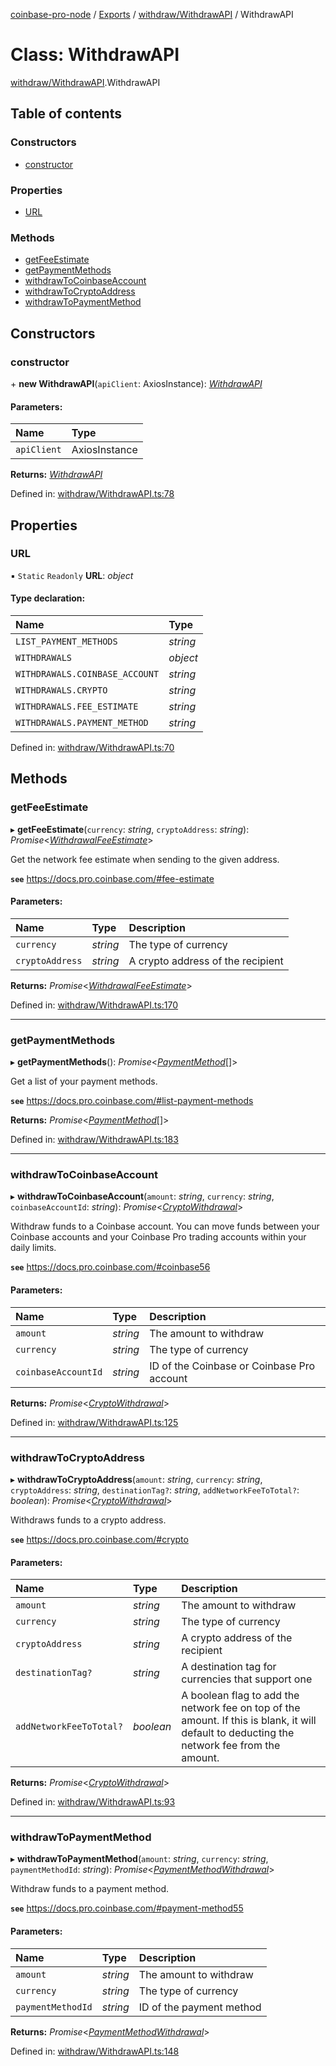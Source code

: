 [coinbase-pro-node](../README.md) / [Exports](../modules.md) / [withdraw/WithdrawAPI](../modules/withdraw_withdrawapi.md) / WithdrawAPI

# Class: WithdrawAPI

[withdraw/WithdrawAPI](../modules/withdraw_withdrawapi.md).WithdrawAPI

## Table of contents

### Constructors

- [constructor](withdraw_withdrawapi.withdrawapi.md#constructor)

### Properties

- [URL](withdraw_withdrawapi.withdrawapi.md#url)

### Methods

- [getFeeEstimate](withdraw_withdrawapi.withdrawapi.md#getfeeestimate)
- [getPaymentMethods](withdraw_withdrawapi.withdrawapi.md#getpaymentmethods)
- [withdrawToCoinbaseAccount](withdraw_withdrawapi.withdrawapi.md#withdrawtocoinbaseaccount)
- [withdrawToCryptoAddress](withdraw_withdrawapi.withdrawapi.md#withdrawtocryptoaddress)
- [withdrawToPaymentMethod](withdraw_withdrawapi.withdrawapi.md#withdrawtopaymentmethod)

## Constructors

### constructor

\+ **new WithdrawAPI**(`apiClient`: AxiosInstance): [*WithdrawAPI*](withdraw_withdrawapi.withdrawapi.md)

#### Parameters:

Name | Type |
:------ | :------ |
`apiClient` | AxiosInstance |

**Returns:** [*WithdrawAPI*](withdraw_withdrawapi.withdrawapi.md)

Defined in: [withdraw/WithdrawAPI.ts:78](https://github.com/bennycode/coinbase-pro-node/blob/c3d8f7c/src/withdraw/WithdrawAPI.ts#L78)

## Properties

### URL

▪ `Static` `Readonly` **URL**: *object*

#### Type declaration:

Name | Type |
:------ | :------ |
`LIST_PAYMENT_METHODS` | *string* |
`WITHDRAWALS` | *object* |
`WITHDRAWALS.COINBASE_ACCOUNT` | *string* |
`WITHDRAWALS.CRYPTO` | *string* |
`WITHDRAWALS.FEE_ESTIMATE` | *string* |
`WITHDRAWALS.PAYMENT_METHOD` | *string* |

Defined in: [withdraw/WithdrawAPI.ts:70](https://github.com/bennycode/coinbase-pro-node/blob/c3d8f7c/src/withdraw/WithdrawAPI.ts#L70)

## Methods

### getFeeEstimate

▸ **getFeeEstimate**(`currency`: *string*, `cryptoAddress`: *string*): *Promise*<[*WithdrawalFeeEstimate*](../interfaces/withdraw_withdrawapi.withdrawalfeeestimate.md)\>

Get the network fee estimate when sending to the given address.

**`see`** https://docs.pro.coinbase.com/#fee-estimate

#### Parameters:

Name | Type | Description |
:------ | :------ | :------ |
`currency` | *string* | The type of currency   |
`cryptoAddress` | *string* | A crypto address of the recipient   |

**Returns:** *Promise*<[*WithdrawalFeeEstimate*](../interfaces/withdraw_withdrawapi.withdrawalfeeestimate.md)\>

Defined in: [withdraw/WithdrawAPI.ts:170](https://github.com/bennycode/coinbase-pro-node/blob/c3d8f7c/src/withdraw/WithdrawAPI.ts#L170)

___

### getPaymentMethods

▸ **getPaymentMethods**(): *Promise*<[*PaymentMethod*](../interfaces/withdraw_withdrawapi.paymentmethod.md)[]\>

Get a list of your payment methods.

**`see`** https://docs.pro.coinbase.com/#list-payment-methods

**Returns:** *Promise*<[*PaymentMethod*](../interfaces/withdraw_withdrawapi.paymentmethod.md)[]\>

Defined in: [withdraw/WithdrawAPI.ts:183](https://github.com/bennycode/coinbase-pro-node/blob/c3d8f7c/src/withdraw/WithdrawAPI.ts#L183)

___

### withdrawToCoinbaseAccount

▸ **withdrawToCoinbaseAccount**(`amount`: *string*, `currency`: *string*, `coinbaseAccountId`: *string*): *Promise*<[*CryptoWithdrawal*](../interfaces/withdraw_withdrawapi.cryptowithdrawal.md)\>

Withdraw funds to a Coinbase account. You can move funds between your Coinbase accounts and your Coinbase Pro
trading accounts within your daily limits.

**`see`** https://docs.pro.coinbase.com/#coinbase56

#### Parameters:

Name | Type | Description |
:------ | :------ | :------ |
`amount` | *string* | The amount to withdraw   |
`currency` | *string* | The type of currency   |
`coinbaseAccountId` | *string* | ID of the Coinbase or Coinbase Pro account   |

**Returns:** *Promise*<[*CryptoWithdrawal*](../interfaces/withdraw_withdrawapi.cryptowithdrawal.md)\>

Defined in: [withdraw/WithdrawAPI.ts:125](https://github.com/bennycode/coinbase-pro-node/blob/c3d8f7c/src/withdraw/WithdrawAPI.ts#L125)

___

### withdrawToCryptoAddress

▸ **withdrawToCryptoAddress**(`amount`: *string*, `currency`: *string*, `cryptoAddress`: *string*, `destinationTag?`: *string*, `addNetworkFeeToTotal?`: *boolean*): *Promise*<[*CryptoWithdrawal*](../interfaces/withdraw_withdrawapi.cryptowithdrawal.md)\>

Withdraws funds to a crypto address.

**`see`** https://docs.pro.coinbase.com/#crypto

#### Parameters:

Name | Type | Description |
:------ | :------ | :------ |
`amount` | *string* | The amount to withdraw   |
`currency` | *string* | The type of currency   |
`cryptoAddress` | *string* | A crypto address of the recipient   |
`destinationTag?` | *string* | A destination tag for currencies that support one   |
`addNetworkFeeToTotal?` | *boolean* | A boolean flag to add the network fee on top of the amount. If this is blank, it will default to deducting the network fee from the amount.   |

**Returns:** *Promise*<[*CryptoWithdrawal*](../interfaces/withdraw_withdrawapi.cryptowithdrawal.md)\>

Defined in: [withdraw/WithdrawAPI.ts:93](https://github.com/bennycode/coinbase-pro-node/blob/c3d8f7c/src/withdraw/WithdrawAPI.ts#L93)

___

### withdrawToPaymentMethod

▸ **withdrawToPaymentMethod**(`amount`: *string*, `currency`: *string*, `paymentMethodId`: *string*): *Promise*<[*PaymentMethodWithdrawal*](../interfaces/withdraw_withdrawapi.paymentmethodwithdrawal.md)\>

Withdraw funds to a payment method.

**`see`** https://docs.pro.coinbase.com/#payment-method55

#### Parameters:

Name | Type | Description |
:------ | :------ | :------ |
`amount` | *string* | The amount to withdraw   |
`currency` | *string* | The type of currency   |
`paymentMethodId` | *string* | ID of the payment method   |

**Returns:** *Promise*<[*PaymentMethodWithdrawal*](../interfaces/withdraw_withdrawapi.paymentmethodwithdrawal.md)\>

Defined in: [withdraw/WithdrawAPI.ts:148](https://github.com/bennycode/coinbase-pro-node/blob/c3d8f7c/src/withdraw/WithdrawAPI.ts#L148)
